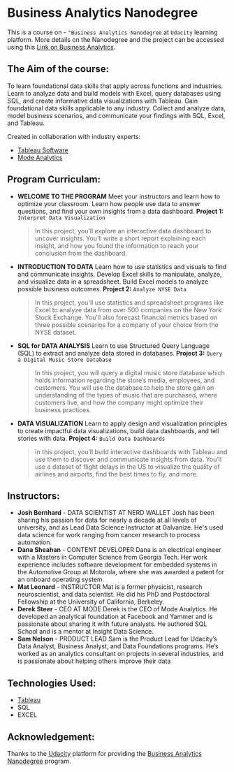 # Business Analytics Nanodegree 
This is a course on - `"Business Analytics Nanodegree` at `Udacity` learning platform.
More details on the Nanodegree and the project can be accessed using this [Link on Business Analytics](https://www.udacity.com/course/business-analytics-nanodegree--nd098).

## The Aim of the course:
To learn foundational data skills that apply across functions and industries. Learn to analyze data and build models with Excel, query databases using SQL, and create informative data visualizations with Tableau. Gain foundational data skills applicable to any industry. Collect and analyze data, model business scenarios, and communicate your findings with SQL, Excel, and Tableau.

Created in collaboration with industry experts:
+ [Tableau Software](https://www.tableau.com/)
+ [Mode Analytics](https://mode.com/)

## Program Curriculam:
+ **WELCOME TO THE PROGRAM**
Meet your instructors and learn how to optimize your classroom. Learn how people use data to answer questions, and find your own insights from a data dashboard.
**Project 1:** `Interpret Data Visualization`

  > In this project, you’ll explore an interactive data dashboard to uncover insights. You’ll write a short report explaining each insight, and how you found the information to reach your conclusion from the dashboard.

+ **INTRODUCTION TO DATA**
Learn how to use statistics and visuals to find and communicate insights. Develop Excel skills to manipulate, analyze, and visualize data in a spreadsheet. Build Excel models to analyze possible business outcomes.
**Project 2:** `Analyze NYSE Data`
  > In this project, you'll use statistics and spreadsheet programs like Excel to analyze data from over 500 companies on the New York Stock Exchange. You'll also forecast financial metrics based on three possible scenarios for a company of your choice from the NYSE dataset.

+ **SQL for DATA ANALYSIS**
Learn to use Structured Query Language (SQL) to extract and analyze data stored in databases.
**Project 3:** `Query a Digital Music Store Database`
  > In this project, you will query a digital music store database which holds information regarding the store’s media, employees, and customers. You will use the database to help the store gain an understanding of the types of music that are purchased, where customers live, and how the company might optimize their business practices.

+ **DATA VISUALIZATION**
Learn to apply design and visualization principles to create impactful data visualizations, build data dashboards, and tell stories with data.
**Project 4:** `Build Data Dashboards`
  > In this project, you’ll build interactive dashboards with Tableau and use them to discover and communicate insights from data. You’ll use a dataset of flight delays in the US to visualize the quality of airlines and airports, find the best times to fly, and more.

## Instructors:
+ **Josh Bernhard** - DATA SCIENTIST AT NERD WALLET
Josh has been sharing his passion for data for nearly a decade at all levels of university, and as Lead Data Science Instructor at Galvanize. He's used data science for work ranging from cancer research to process automation.
+ **Dana Sheahan** - CONTENT DEVELOPER
Dana is an electrical engineer with a Masters in Computer Science from Georgia Tech. Her work experience includes software development for embedded systems in the Automotive Group at Motorola, where she was awarded a patent for an onboard operating system.
+ **Mat Leonard** - INSTRUCTOR
Mat is a former physicist, research neuroscientist, and data scientist. He did his PhD and Postdoctoral Fellowship at the University of California, Berkeley.
+ **Derek Steer** - CEO AT MODE
Derek is the CEO of Mode Analytics. He developed an analytical foundation at Facebook and Yammer and is passionate about sharing it with future analysts. He authored SQL School and is a mentor at Insight Data Science.
+ **Sam Nelson** - PRODUCT LEAD
Sam is the Product Lead for Udacity’s Data Analyst, Business Analyst, and Data Foundations programs. He’s worked as an analytics consultant on projects in several industries, and is passionate about helping others improve their data

## Technologies Used:

+ [Tableau](https://www.tableau.com/)
+ SQL
+ EXCEL

## Acknowledgement:

Thanks to the [Udacity](https://www.udacity.com/) platform for providing the [Business Analytics Nanodegree](https://www.udacity.com/course/business-analytics-nanodegree--nd098) program.
